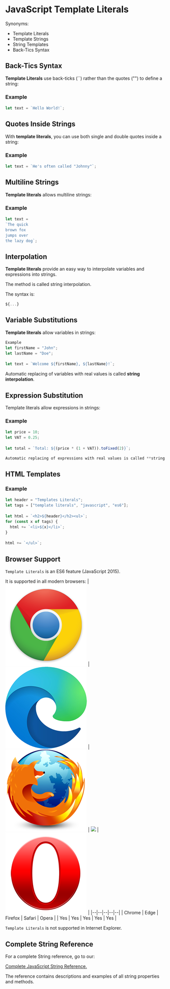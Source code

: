 # JavaScript Template Literals


Synonyms:

* Template Literals
* Template Strings
* String Templates
* Back-Tics Syntax


## Back-Tics Syntax
**Template Literals** use back-ticks (``) rather than the quotes ("") to define a string:

### Example
```javascript
let text = `Hello World!`;
```


## Quotes Inside Strings
With **template literals**, you can use both single and double quotes inside a string:


### Example
```javascript
let text = `He's often called "Johnny"`;
```


## Multiline Strings
**Template literals** allows multiline strings:

### Example
```javascript
let text =
`The quick
brown fox
jumps over
the lazy dog`;
```


## Interpolation
**Template literals** provide an easy way to interpolate variables and expressions into strings.

The method is called string interpolation.

The syntax is:
```javascript
${...}
```



## Variable Substitutions
**Template literals** allow variables in strings:
```javascript
Example
let firstName = "John";
let lastName = "Doe";

let text = `Welcome ${firstName}, ${lastName}!`;
```

Automatic replacing of variables with real values is called **string interpolation**.


## Expression Substitution
Template literals allow expressions in strings:

### Example
```javascript
let price = 10;
let VAT = 0.25;

let total = `Total: ${(price * (1 + VAT)).toFixed(2)}`;
```

```css
Automatic replacing of expressions with real values is called **string interpolation**.
```


## HTML Templates
### Example
```javascript
let header = "Templates Literals";
let tags = ["template literals", "javascript", "es6"];

let html = `<h2>${header}</h2><ul>`;
for (const x of tags) {
  html += `<li>${x}</li>`;
}

html += `</ul>`;
```



## Browser Support
`Template Literals` is an ES6 feature (JavaScript 2015).

It is supported in all modern browsers:
| ![](../../Icons/chrome.png) | ![](../../Icons/edge_browser_logo_icon_152998.png) | ![](../../Icons/firefox-logo.png) | ![](../../Icons/Wineass-Ios7-Redesign-Safari.ico) | ![](../../Icons/opera-icon-29.png) |
|--|--|--|--|--|
| Chrome | Edge | Firefox | Safari | Opera |
| Yes | Yes | Yes | Yes | Yes |

`Template Literals` is not supported in Internet Explorer.



## Complete String Reference
For a complete String reference, go to our:

[Complete JavaScript String Reference.](https://www.w3schools.com/jsref/jsref_obj_string.asp)

The reference contains descriptions and examples of all string properties and methods.

